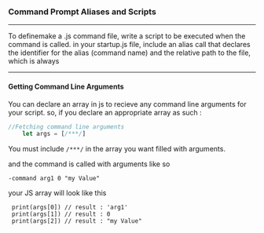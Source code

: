 ### Command Prompt Aliases and Scripts

---
To definemake a .js command file, write a script to be executed when the command is called.
in your startup.js file, include an alias call that declares the identifier for the alias (command name) 
and the relative path to the file, which is always 

---



#### Getting Command Line Arguments

You can declare an array in js to recieve any command line arguments for your script. so, 
if you declare an appropriate array as such : 

``` .js
//Fetching command line arguments 
	let args = [/***/]
```

You must include `/***/` in the array you want filled with arguments.

and the command is called with arguments like so 

```
-command arg1 0 "my Value"
```

your JS array will look like this

```
 print(args[0]) // result : 'arg1'
 print(args[1]) // result : 0
 print(args[2]) // result : "my Value"
```